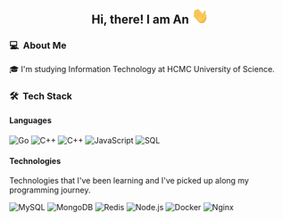 <div align="center">
  <h2> 
    Hi, there! I am An <img src="gifs/hi.gif" width="30px">
  </h2>
</div>

### 💻 &nbsp;About Me

🎓 I'm studying Information Technology at HCMC University of Science.

### 🛠 &nbsp;Tech Stack

#### Languages

![Go](https://img.shields.io/badge/-Golang-red?&logo=Go&logoColor=00ADD8)
![C++](https://img.shields.io/badge/-C++-blue?&logo=C&logoColor=ddc508)
![C++](https://img.shields.io/badge/-Python-purple?&logo=Python&logoColor=ddc508)
![JavaScript](https://img.shields.io/badge/-JavaScript-orange?&logo=JavaScript&logoColor=ddc508)
![SQL](https://img.shields.io/badge/-SQL-violet?&logo=MySQL&logoColor=4479A1)

#### Technologies

Technologies that I've been learning and I've picked up along my programming journey.

![MySQL](https://img.shields.io/badge/-MySQL-yellow?&logo=mysql&logoColor=4479A1)
![MongoDB](https://img.shields.io/badge/-MongoDB-yellow?&logo=mongoDB&logoColor=47A248)
![Redis](https://img.shields.io/badge/-Redis-yellow?&logo=Redis&logoColor=DC382D)
![Node.js](https://img.shields.io/badge/-Node.js-yellow?&logo=node.js)
![Docker](https://img.shields.io/badge/-Docker-yellow?&logo=Docker)
![Nginx](https://img.shields.io/badge/-Nginx-yellow?&logo=Nginx&logoColor=269539)
